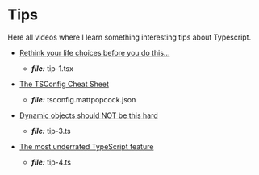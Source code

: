 # Tips

Here all videos where I learn something interesting tips about Typescript.

- [Rethink your life choices before you do this...](https://www.youtube.com/watch?v=uiOJ5_7cB4I&list=TLPQMjYxMTIwMjNvlC8RSEqcLQ&index=1)
  - ***file:*** tip-1.tsx

- [The TSConfig Cheat Sheet](https://www.youtube.com/watch?v=eJXVEju3XLM&list=TLPQMjYxMTIwMjNvlC8RSEqcLQ&index=2)
  - ***file:*** tsconfig.mattpopcock.json

- [Dynamic objects should NOT be this hard](https://www.youtube.com/watch?v=Gxd4StCrN3g&list=TLPQMjYxMTIwMjNvlC8RSEqcLQ&index=3)
  - ***file:*** tip-3.ts

- [The most underrated TypeScript feature](https://www.youtube.com/watch?v=6M9aZzm-kEc&list=TLPQMjYxMTIwMjNvlC8RSEqcLQ&index=4)
  - ***file:*** tip-4.ts
